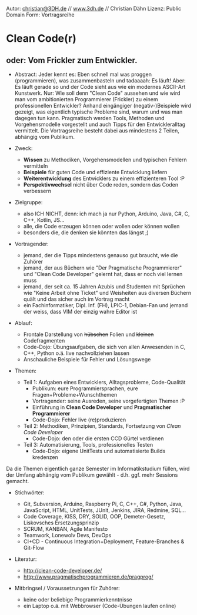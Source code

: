 Autor: christian@3DH.de // www.3dh.de // Christian Dähn 
Lizenz: Public Domain 
Form: Vortragsreihe 

# Clean Code(r)
## oder: Vom Frickler zum Entwickler.

* Abstract:
  Jeder kennt es: Eben schnell mal was proggen (programmieren), was zusammenbasteln und tadaaaah: Es läuft! Aber: Es läuft gerade so und der Code sieht aus wie ein modernes ASCII-Art Kunstwerk. Nur: Wie soll denn "Clean Code" aussehen und wie wird man vom ambitionierten Programmierer (Frickler) zu einem professionellen Entwickler? 
Anhand eingängiger (negativ-)Beispiele wird gezeigt, was eigentlich typische Probleme sind, warum und was man dagegen tun kann. Pragmatisch werden Tools, Methoden und Vorgehensmodelle vorgestellt und auch Tipps für den Entwickleralltag vermittelt. Die Vortragsreihe besteht dabei aus mindestens 2 Teilen, abhängig vom Publikum.

* Zweck:
	* **Wissen** zu Methodiken, Vorgehensmodellen und typischen Fehlern vermitteln
	* **Beispiele** für guten Code und effiziente Entwicklung liefern
	* **Weiterentwicklung** des Entwicklers zu einem effizienteren Tool :P
	* **Perspektivwechsel** nicht über Code reden, sondern das Coden verbessern

* Zielgruppe:
	* also ICH NICHT, denn: ich mach ja nur Python, Arduino, Java, C#, C, C++, Kotlin, JS...
	* alle, die Code erzeugen können oder wollen oder können wollen
	* besonders die, die denken sie könnten das längst ;)

* Vortragender:
	* jemand, der die Tipps mindestens genauso gut braucht, wie die Zuhörer
	* jemand, der aus Büchern wie "Der Pragmatische Programmierer" und "Clean Code Developer" gelernt hat, dass er noch viel lernen muss
	* jemand, der seit ca. 15 Jahren Azubis und Studenten mit Sprüchen wie "Keine Arbeit ohne Ticket" und Weisheiten aus diversen Büchern quält und das sicher auch im Vortrag macht
	* ein Fachinformatiker, Dipl. Inf. (FH), LPIC-1, Debian-Fan und jemand der weiss, dass VIM der einzig wahre Editor ist

* Ablauf:
	* Frontale Darstellung von ~~hübschen~~ Folien und ~~kleinen~~ Codefragmenten
	* Code-Dojo: Übungsaufgaben, die sich von allen Anwesenden in C, C++, Python o.ä. live nachvollziehen lassen
	* Anschauliche Beispiele für Fehler und Lösungswege

* Themen:
	* Teil 1: Aufgaben eines Entwicklers, Alltagsprobleme, Code-Qualität 
		* Publikum: eure Programmiersprachen, eure Fragen+Probleme+Wunschthemen
		* Vortragender: seine Ausreden, seine vorgefertigten Themen :P
		* Einführung in **Clean Code Developer** und **Pragmatischer Programmierer**
		* Code-Dojo: Fehler live (re)produzieren
	* Teil 2: Methodiken, Prinzipien, Standards, Fortsetzung von *Clean Code Developer* 
		* Code-Dojo: den oder die ersten CCD Gürtel verdienen 
	* Teil 3: Automatisierung, Tools, professionelles Testen 
		* Code-Dojo: eigene UnitTests und automatisierte Builds kredenzen 

Da die Themen eigentlich ganze Semester im Informatikstudium füllen, wird der Umfang abhängig vom Publikum gewählt - d.h. ggf. mehr Sessions gemacht.

* Stichwörter:
	* Git, Subversion, Arduino, Raspberry Pi, C, C++, C#, Python, Java, JavaScript, HTML, UnitTests, JUnit, Jenkins, JIRA, Redmine, SQL...
	* Code Coverage, KISS, DRY, SOLID, OOP, Demeter-Gesetz, Liskovsches Ersetzungsprinzip
	* SCRUM, KANBAN, Agile Manifesto
	* Teamwork, Lonewolv Devs, DevOps
	* CI+CD - Continuous Integration+Deployment, Feature-Branches & Git-Flow

* Literatur: 
  	* http://clean-code-developer.de/ 
  	* http://www.pragmatischprogrammieren.de/pragprog/ 

* Mitbringsel / Voraussetzungen für Zuhörer:
	* keine oder beliebige Programmierkenntnisse
	* ein Laptop o.ä. mit Webbrowser (Code-Übungen laufen online)
